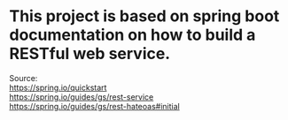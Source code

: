 # This project is based on spring boot documentation on how to build a RESTful web service.

Source:<br>
https://spring.io/quickstart<br>
https://spring.io/guides/gs/rest-service<br>
https://spring.io/guides/gs/rest-hateoas#initial
